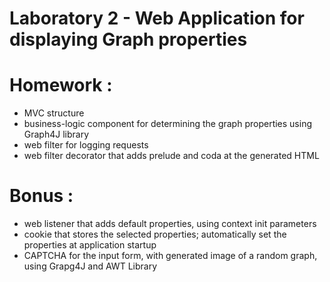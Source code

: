 # Laboratory 2 - Web Application for displaying Graph properties

# Homework :
  - MVC structure
  - business-logic component for determining the graph properties using Graph4J library
  - web filter for logging requests
  - web filter decorator that adds prelude and coda at the generated HTML
    
# Bonus :
  - web listener that adds default properties, using context init parameters
  - cookie that stores the selected properties; automatically set the properties at application startup
  - CAPTCHA for the input form, with generated image of a random graph, using Grapg4J and AWT Library

